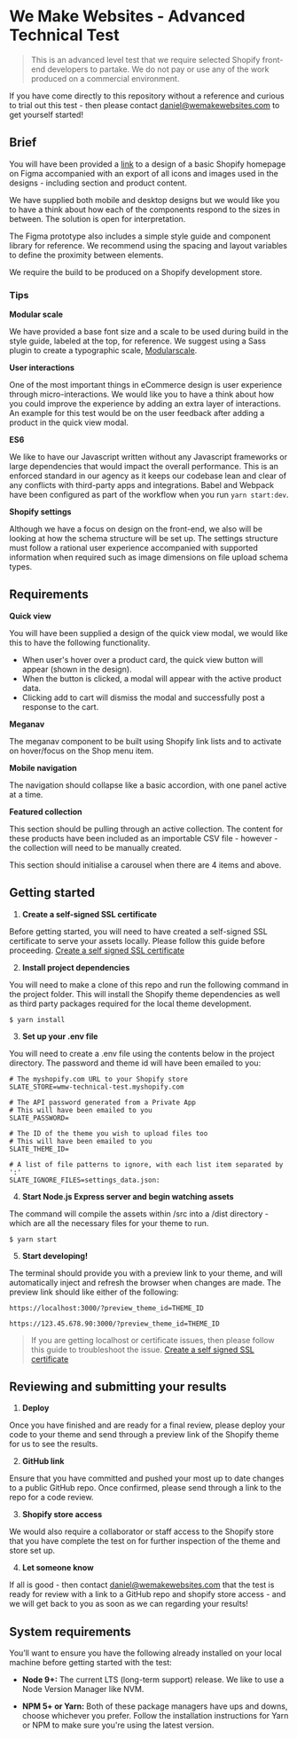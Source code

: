 # We Make Websites - Advanced Technical Test
> This is an advanced level test that we require selected Shopify front-end developers to partake. We do not pay or use any of the work produced on a commercial environment. 

If you have come directly to this repository without a reference and curious to trial out this test - then please contact daniel@wemakewebsites.com to get yourself started!

## Brief
You will have been provided a [link](https://www.figma.com/file/Iv2wyzwS8fxFDhhusJYHLA/WMW-Technical-Test-2?node-id=48%3A0) to a design of a basic Shopify homepage on Figma accompanied with an export of all icons and images used in the designs - including section and product content. 

We have supplied both mobile and desktop designs but we would like you to have a think about how each of the components respond to the sizes in between. The solution is open for interpretation.

The Figma prototype also includes a simple style guide and component library for reference. We recommend using the spacing and layout variables to define the proximity between elements.

We require the build to be produced on a Shopify development store.


### Tips
**Modular scale**

We have provided a base font size and a scale to be used during build in the style guide, labeled at the top, for reference. We suggest using a Sass plugin to create a typographic scale, [Modularscale](https://modularscale.com).


**User interactions**

One of the most important things in eCommerce design is user experience through micro-interactions. We would like you to have a think about how you could improve the experience by adding an extra layer of interactions. 
An example for this test would be on the user feedback after adding a product in the quick view modal.


**ES6**

We like to have our Javascript written without any Javascript frameworks or large dependencies that would impact the overall performance. This is an enforced standard in our agency as it keeps our codebase lean and clear of any conflicts with third-party apps and integrations. Babel and Webpack have been configured as part of the workflow when you run `yarn start:dev`.


**Shopify settings**

Although we have a focus on design on the front-end, we also will be looking at how the schema structure will be set up. The settings structure must follow a rational user experience accompanied with supported information when required such as image dimensions on file upload schema types.


## Requirements
**Quick view**

You will have been supplied a design of the quick view modal, we would like this to have the following functionality.

* When user's hover over a product card, the quick view button will appear (shown in the design).
* When the button is clicked, a modal will appear with the active product data.
* Clicking add to cart will dismiss the modal and successfully post a response to the cart.


**Meganav**

The meganav component to be built using Shopify link lists and to activate on hover/focus on the Shop menu item.


**Mobile navigation**

The navigation should collapse like a basic accordion, with one panel active at a time.

**Featured collection**

This section should be pulling through an active collection. The content for these products have been included as an importable CSV file - however - the collection will need to be manually created.

This section should initialise a carousel when there are 4 items and above.


## Getting started
1. **Create a self-signed SSL certificate**

Before getting started, you will need to have created a self-signed SSL certificate to serve your assets locally. Please follow this guide before proceeding. [Create a self signed SSL certificate](https://github.com/Shopify/slate/wiki/4.-Create-a-self-signed-SSL-certificate)

2. **Install project dependencies**

You will need to make a clone of this repo and run the following command in the project folder. This will install the Shopify theme dependencies as well as third party packages required for the local theme development.

`$ yarn install`

3. **Set up your .env file**

You will need to create a .env file using the contents below in the project directory. The password and theme id will have been emailed to you:

```
# The myshopify.com URL to your Shopify store 
SLATE_STORE=wmw-technical-test.myshopify.com

# The API password generated from a Private App 
# This will have been emailed to you
SLATE_PASSWORD=

# The ID of the theme you wish to upload files too
# This will have been emailed to you
SLATE_THEME_ID=

# A list of file patterns to ignore, with each list item separated by ':' 
SLATE_IGNORE_FILES=settings_data.json:
```

4. **Start Node.js Express server and begin watching assets**

The command will compile the assets within /src into a /dist directory - which are all the necessary files for your theme to run.

`$ yarn start`

5. **Start developing!**

The terminal should provide you with a preview link to your theme, and will automatically inject and refresh the browser when changes are made. The preview link should like either of the following:

`https://localhost:3000/?preview_theme_id=THEME_ID`

`https://123.45.678.90:3000/?preview_theme_id=THEME_ID` 

> If you are getting localhost or certificate issues, then please follow this guide to troubleshoot the issue. [Create a self signed SSL certificate](https://github.com/Shopify/slate/wiki/4.-Create-a-self-signed-SSL-certificate)


## Reviewing and submitting your results
1. **Deploy**
   
Once you have finished and are ready for a final review, please deploy your code to your theme and send through a preview link of the Shopify theme for us to see the results.

2. **GitHub link**
   
Ensure that you have committed and pushed your most up to date changes to a public GitHub repo. Once confirmed, please send through a link to the repo for a code review.

3. **Shopify store access**

We would also require a collaborator or staff access to the Shopify store that you have complete the test on for further inspection of the theme and store set up.

4. **Let someone know**

If all is good - then contact daniel@wemakewebsites.com that the test is ready for review with a link to a GitHub repo and shopify store access - and we will get back to you as soon as we can regarding your results!


## System requirements
You’ll want to ensure you have the following already installed on your local machine before getting started with the test:

* **Node 9+:** The current LTS (long-term support) release. We like to use a Node Version Manager like NVM.

* **NPM 5+ or Yarn:** Both of these package managers have ups and downs, choose whichever you prefer. Follow the installation instructions for Yarn or NPM to make sure you're using the latest version.